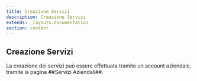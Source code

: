 ```yaml
---
title: Creazione Servizi
description: Creazione Servizi
extends: _layouts.documentation
section: content
---
```


## Creazione Servizi

La creazione dei servizi può essere effettuata tramite un account aziendale,  
tramite la pagina ##Servizi Aziendali##. 